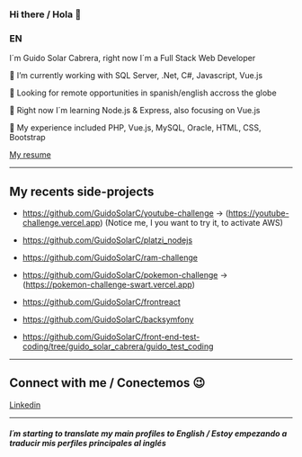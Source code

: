### Hi there / Hola 👋
### EN
<p>I´m Guido Solar Cabrera, right now I´m a Full Stack Web Developer</p>

<p>🔭 I’m currently working with SQL Server, .Net, C#, Javascript, Vue.js</p>
<p>👯 Looking for remote opportunities in spanish/english accross the globe</p>
<p>📗 Right now I´m learning Node.js & Express, also focusing on Vue.js</p>
<p>📘 My experience included PHP, Vue.js, MySQL, Oracle, HTML, CSS, Bootstrap</p>
<p><a href="https://github.com/GuidoSolarC/GuidoSolarC/files/8923347/Guido.s.Resume.pdf" target="_blank">My resume</a></p>


---
<h2>My recents side-projects </h2>

+ https://github.com/GuidoSolarC/youtube-challenge -> (https://youtube-challenge.vercel.app) (Notice me, I you want to try it, to activate AWS)

+ https://github.com/GuidoSolarC/platzi_nodejs

+ https://github.com/GuidoSolarC/ram-challenge

+ https://github.com/GuidoSolarC/pokemon-challenge -> (https://pokemon-challenge-swart.vercel.app)

+ https://github.com/GuidoSolarC/frontreact

+ https://github.com/GuidoSolarC/backsymfony

+ https://github.com/GuidoSolarC/front-end-test-coding/tree/guido_solar_cabrera/guido_test_coding

---
<h2>Connect with me / Conectemos 😉</h2>
<p><a href="https://www.linkedin.com/in/guidosolar/" target="_blank">Linkedin</a></p>

---
<h4><i>I´m starting to translate my main profiles to English / Estoy empezando a traducir mis perfiles principales al inglés</i></h4>
